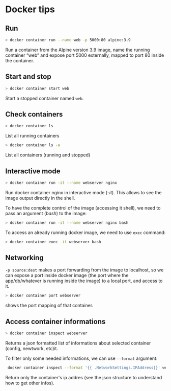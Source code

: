 # Docker tips

## Run

```bash
> docker container run --name web -p 5000:80 alpine:3.9
```

Run a container from the Alpine version 3.9 image, name the running container “web” and expose port 5000 externally,
mapped to port 80 inside the container.

## Start and stop

```bash
> docker container start web
```

Start a stopped container named `web`.

## Check containers

```bash
> docker container ls
```

List all running containers

```bash
> docker container ls -a
```

List all containers (running and stopped)

## Interactive mode

```bash
> docker container run -it --name webserver nginx
```

Run docker container nginx in interactive mode (_-it_). This allows to see the image output directly in the shell.

To have the complete control of the image (accessing it shell), we need to pass an argument (_bash_) to the image:

```bash
> docker container run -it --name webserver nginx bash
```

To access an already running docker image, we need to use `exec` command:

```bash
> docker container exec -it webserver bash
```

## Networking

`-p source:dest` makes a port forwarding from the image to localhost, so we can expose a port inside docker image (the port where the app/db/whatever is running inside the image) to a local port, and access to it.

```bash
> docker container port webserver
```

shows the port mapping of that container.

## Access container informations

```bash
> docker container inspect webserver
```

Returns a json formatted list of informations about selected container (config, newtwork, etc)it.

To filter only some needed informations, we can use `--format` argument:

```bash
 docker container inspect --format '{{ .NetworkSettings.IPAddress}}' webhost
```

Return only the container's ip addres (see the json structure to understand how to get other infos).
